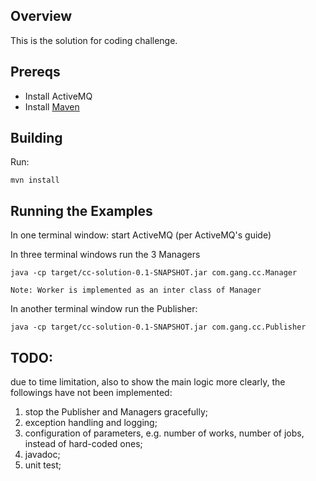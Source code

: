## Overview

This is the solution for coding challenge.

## Prereqs

- Install ActiveMQ
- Install [Maven](http://maven.apache.org/download.html) 

## Building

Run:

    mvn install

## Running the Examples

In one terminal window:
    start ActiveMQ (per ActiveMQ's guide)
    
In three terminal windows run the 3 Managers

    java -cp target/cc-solution-0.1-SNAPSHOT.jar com.gang.cc.Manager
    
    Note: Worker is implemented as an inter class of Manager

In another terminal window run the Publisher:

    java -cp target/cc-solution-0.1-SNAPSHOT.jar com.gang.cc.Publisher

## TODO:
due to time limitation, also to show the main logic more clearly, the followings have not been implemented:
1. stop the Publisher and Managers gracefully;
2. exception handling and logging;
3. configuration of parameters, e.g. number of works, number of jobs, instead of hard-coded ones;
4. javadoc;
5. unit test;
